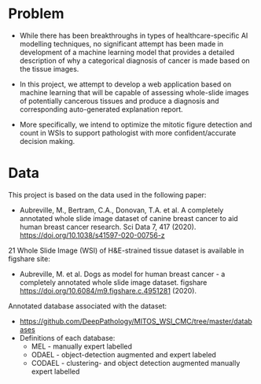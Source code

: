 # Problem
- While there has been breakthroughs in types of healthcare-specific AI modelling techniques, no significant attempt has been made in development of a machine learning model that provides a detailed description of why a categorical diagnosis of cancer is made based on the tissue images. 

- In this project, we attempt to develop a web application based on machine learning that will be capable of assessing whole-slide images of potentially cancerous tissues and produce a diagnosis and corresponding auto-generated explanation report. 

- More specifically, we intend to optimize the mitotic figure detection and count in WSIs to support pathologist with more confident/accurate decision making.


# Data
This project is based on the data used in the following paper:

- Aubreville, M., Bertram, C.A., Donovan, T.A. et al. A completely annotated whole slide image dataset of canine breast cancer to aid human breast cancer research. Sci Data 7, 417 (2020). https://doi.org/10.1038/s41597-020-00756-z

21 Whole Slide Image (WSI) of H&E-strained tissue dataset is available in figshare site: 
- Aubreville, M. et al. Dogs as model for human breast cancer - a completely annotated whole slide image dataset. figshare https://doi.org/10.6084/m9.figshare.c.4951281 (2020).

Annotated database associated with the dataset:

- https://github.com/DeepPathology/MITOS_WSI_CMC/tree/master/databases
- Definitions of each database: <br>
  - MEL - manually expert labelled <br>
  - ODAEL - object-detection augmented and expert labeled <br>
  - CODAEL - clustering- and object detection augmented manually expert labelled <br>


